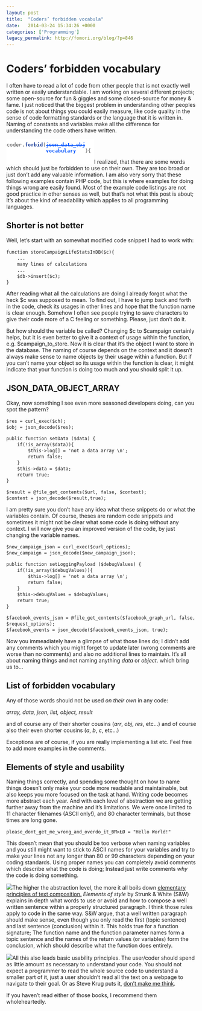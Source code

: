 ```yaml
---
layout: post
title:  "Coders’ forbidden vocabula"
date:   2014-03-24 15:34:26 +0000
categories: ['Programming']
legacy_permalink: http://fomori.org/blog/?p=846
---
```



Coders’ forbidden vocabulary
============================

I often have to read a lot of code from other people that is not exactly well written or easily understandable. I am working on several different projects; some open-source for fun & giggles and some closed-source for money & fame. I just noticed that the biggest problem in understanding other peoples code is not about things you could easily measure, like code quality in the sense of code formatting standards or the language that it is written in. Naming of constants and variables make all the difference for understanding the code others have written.

[![forbiddenvocabulary](/assets/2014-03-24-Coders__forbidden_vocabula/forbiddenvocabulary.png)](http://fomori.org/blog/?attachment_id=873)I realized, that there are some words which should just be forbidden to use on their own. They are too broad or just don’t add any valuable information. I am also very sorry that these following examples contain PHP code, but this is where examples for doing things wrong are easily found. Most of the example code listings are not good practice in other senses as well, but that’s not what this post is about; It’s about the kind of readability which applies to all programming languages.

Shorter is not better
---------------------

Well, let’s start with an somewhat modified code snippet I had to work with:

```
function storeCampaignLifeStatsInDB($c){
    ...
    many lines of calculations
    ...
    $db->insert($c);
}
```

After reading what all the calculations are doing I already forgot what the heck $c was supposed to mean. To find out, I have to jump back and forth in the code, check its usages in other lines and hope that the function name is clear enough. Somehow I often see people trying to save characters to give their code more of a C feeling or something. Please, just don’t do it.

But how should the variable be called? Changing $c to $campaign certainly helps, but it is even better to give it a context of usage within the function, e.g. $campaign\_to\_store. Now it is clear that it’s the object I want to store in the database. The naming of course depends on the context and it doesn’t always make sense to name objects by their usage within a function. But if you can’t name your object so its usage within the function is clear, it might indicate that your function is doing too much and you should split it up.

JSON\_DATA\_OBJECT\_ARRAY
-------------------------

Okay, now something I see even more seasoned developers doing, can you spot the pattern?

```
$res = curl_exec($ch);
$obj = json_decode($res);
```

```
public function setData ($data) {
    if(!is_array($data)){
        $this->log[] = 'not a data array \n';
        return false;
    }
    $this->data = $data;
    return true;
}
```

```
$result = @file_get_contents($url, false, $context);            
$content = json_decode($result,true);
```

I am pretty sure you don’t have any idea what these snippets do or what the variables contain. Of course, theses are random code snippets and sometimes it might not be clear what some code is doing without any context. I will now give you an improved version of the code, by just changing the variable names.

```
$new_campaign_json = curl_exec($curl_options);
$new_campaign = json_decode($new_campaign_json);
```

```
public function setLoggingPayload ($debugValues) {
    if(!is_array($debugValues)){
        $this->log[] = 'not a data array \n';
        return false;
    }
    $this->debugValues = $debugValues;
    return true;
}
```

```
$facebook_events_json = @file_get_contents($facebook_graph_url, false, $request_options);            
$facebook_events = json_decode($facebook_events_json, true);
```

Now you immeadiately have a glimpse of what those lines do; I didn’t add any comments which you might forget to update later (wrong comments are worse than no comments) and also no additional lines to maintain. It’s all about naming things and not naming anything *data* or *object*. which bring us to…

List of forbidden vocabulary
----------------------------

Any of those words should not be used *on their own* in any code:

*array, data, json, list, object, result*

and of course any of their shorter cousins (*arr*, *obj*, *res*, etc…) and of course also their even shorter cousins (*a*, *b*, *c*, etc…)

Exceptions are of course, if you are really implementing a list etc. Feel free to add more examples in the comments.

Elements of style and usability
-------------------------------

Naming things correctly, and spending some thought on how to name things doesn’t only make your code more readable and maintainable, but also keeps you more focused on the task at hand. Writing code becomes more abstract each year. And with each level of abstraction we are getting further away from the machine and it’s limitations. We were once limited to 11 character filenames (ASCII only!), and 80 character terminals, but those times are long gone.

```
please_dont_get_me_wrong_and_overdo_it_ĐĦĸŁØ = "Hello World!"
```

This doesn’t mean that you should be too verbose when naming variables and you still might want to stick to ASCII names for your variables and try to make your lines not any longer than 80 or 99 characters depending on your coding standards. Using proper names you can completely avoid comments which describe what the code is doing; Instead just write comments *why* the code is doing something.

[![](/assets/2014-03-24-Coders__forbidden_vocabula/71Jym5cRKEL._SL1077_.jpg)](http://amzn.com/020530902X)The higher the abstraction level, the more it all boils down [elementary principles of text composition.](https://en.wikipedia.org/wiki/The_Elements_of_Style) *Elements of style* by Strunk & White (S&W) explains in depth what words to use or avoid and how to compose a well written sentence within a properly structured paragraph. I think those rules apply to code in the same way. S&W argue, that a well written paragraph should make sense, even though you only read the first (topic sentence) and last sentence (conclusion) within it. This holds true for a function signature; The function name and the function parameter names form a topic sentence and the names of the return values (or variables) form the conclusion, which should describe what the function does entirely.

[![](/assets/2014-03-24-Coders__forbidden_vocabula/51CjDVfvZwL.jpg)](http://www.sensible.com/dmmt.html)All this also leads basic usability principles. The user/coder should spend as little amount as necessary to understand your code. You should not expect a programmer to read the whole source code to understand a smaller part of it, just a user shouldn’t read all the text on a webpage to navigate to their goal. Or as Steve Krug puts it, [don’t make me think](http://www.sensible.com/dmmt.html).

If you haven’t read either of those books, I recommend them wholeheartedly.

 

  

	